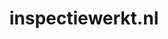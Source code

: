 ---
layout: post
title:  "inspectiewerkt.nl"
internal_url:  "/data/inspectiewerkt.nl.html"
categories: dutchgov
---